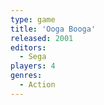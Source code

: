 ```yaml
---
type: game
title: 'Ooga Booga'
released: 2001
editors: 
  - Sega
players: 4
genres:
  - Action
---
```


